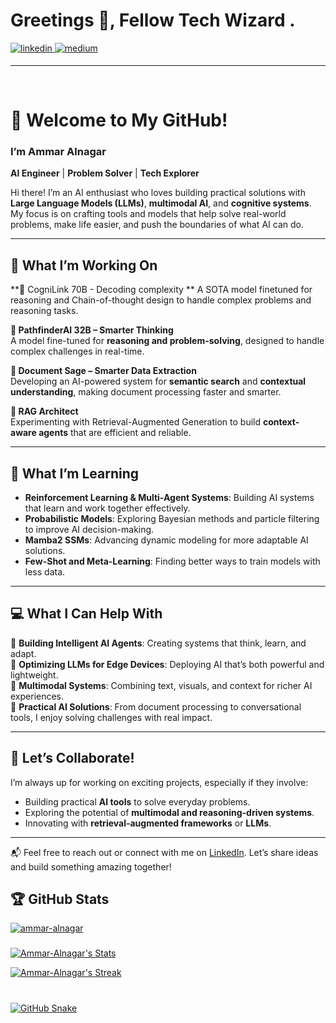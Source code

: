 
# Greetings 👋, Fellow Tech Wizard .

  

<a href="https://linkedin.com/in/ammar-alnagar-393413201" target="_blank">
<img src=https://img.shields.io/badge/linkedin-%231E77B5.svg?&style=for-the-badge&logo=linkedin&logoColor=white alt=linkedin style="margin-bottom: 5px;" />
</a>
<a href="https://medium.com/@ammaralnagar416" target="_blank">
<img src=https://img.shields.io/badge/medium-%23292929.svg?&style=for-the-badge&logo=medium&logoColor=white alt=medium style="margin-bottom: 5px;" />
</a>  
  




---

</td><td valign="top" width="50%">



</td></tr>

<br/>  







# 🌟 Welcome to My GitHub!  
### I’m Ammar Alnagar  
**AI Engineer** | **Problem Solver** | **Tech Explorer**  

Hi there! I’m an AI enthusiast who loves building practical solutions with **Large Language Models (LLMs)**, **multimodal AI**, and **cognitive systems**. My focus is on crafting tools and models that help solve real-world problems, make life easier, and push the boundaries of what AI can do.  

---

## 🚀 What I’m Working On  


**🔱 CogniLink 70B - Decoding complexity **
A SOTA model finetuned for reasoning and Chain-of-thought 
design to handle complex problems and reasoning tasks.

**🧠 PathfinderAI 32B – Smarter Thinking**  
A model fine-tuned for **reasoning and problem-solving**, designed to handle complex challenges in real-time.  

**📜 Document Sage – Smarter Data Extraction**  
Developing an AI-powered system for **semantic search** and **contextual understanding**, making document processing faster and smarter.  

**🔗 RAG Architect**  
Experimenting with Retrieval-Augmented Generation to build **context-aware agents** that are efficient and reliable.  

---

## 🌱 What I’m Learning  

- **Reinforcement Learning & Multi-Agent Systems**: Building AI systems that learn and work together effectively.  
- **Probabilistic Models**: Exploring Bayesian methods and particle filtering to improve AI decision-making.  
- **Mamba2 SSMs**: Advancing dynamic modeling for more adaptable AI solutions.  
- **Few-Shot and Meta-Learning**: Finding better ways to train models with less data.  

---

## 💻 What I Can Help With  

🔹 **Building Intelligent AI Agents**: Creating systems that think, learn, and adapt.  
🔹 **Optimizing LLMs for Edge Devices**: Deploying AI that’s both powerful and lightweight.  
🔹 **Multimodal Systems**: Combining text, visuals, and context for richer AI experiences.  
🔹 **Practical AI Solutions**: From document processing to conversational tools, I enjoy solving challenges with real impact.  

---

## 🤝 Let’s Collaborate!  

I’m always up for working on exciting projects, especially if they involve:  
- Building practical **AI tools** to solve everyday problems.  
- Exploring the potential of **multimodal and reasoning-driven systems**.  
- Innovating with **retrieval-augmented frameworks** or **LLMs**.  

---

📬 Feel free to reach out or connect with me on [LinkedIn](https://linkedin.com). Let’s share ideas and build something amazing together!




## 🏆 GitHub Stats

<p align="left"> <a href="https://github.com/ryo-ma/github-profile-trophy"><img src="https://github-profile-trophy.vercel.app/?username=ammar-alnagar&theme=dark_lover" alt="ammar-alnagar" </p>




###
<p>

![Ammar-Alnagar's Stats](https://github-readme-stats.vercel.app/api?username=Ammar-Alnagar&theme=onedark&show_icons=true&hide_border=false&count_private=true)



![Ammar-Alnagar's Streak](https://github-readme-streak-stats.herokuapp.com/?user=Ammar-Alnagar&theme=onedark&hide_border=false)

###


<br clear="both">

<img alt="GitHub Snake" src="https://raw.githubusercontent.com/Ammar-Alnagar/Ammar-Alnagar/output/github-contribution-grid-snake-dark.svg" />

###
